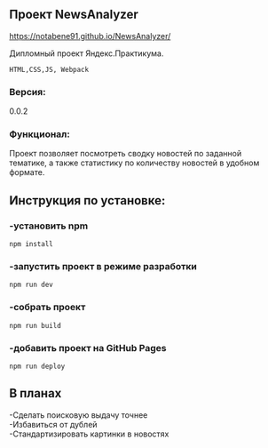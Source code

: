 ## Проект NewsAnalyzer

https://notabene91.github.io/NewsAnalyzer/

Дипломный проект Яндекс.Практикума.

`HTML,CSS,JS, Webpack`

### Версия:  
0.0.2

### Функционал: 
Проект позволяет посмотреть сводку новостей по заданной  
тематике, а также статистику по количеству новостей в
удобном формате.

## Инструкция по установке:

### -установить npm
```
npm install
```
### -запустить проект в режиме разработки
```
npm run dev
```
### -собрать проект
```
npm run build
```
### -добавить проект на GitHub Pages
```
npm run deploy
```

## В планах

-Сделать поисковую выдачу точнее  
-Избавиться от дублей  
-Стандартизировать картинки в новостях  

